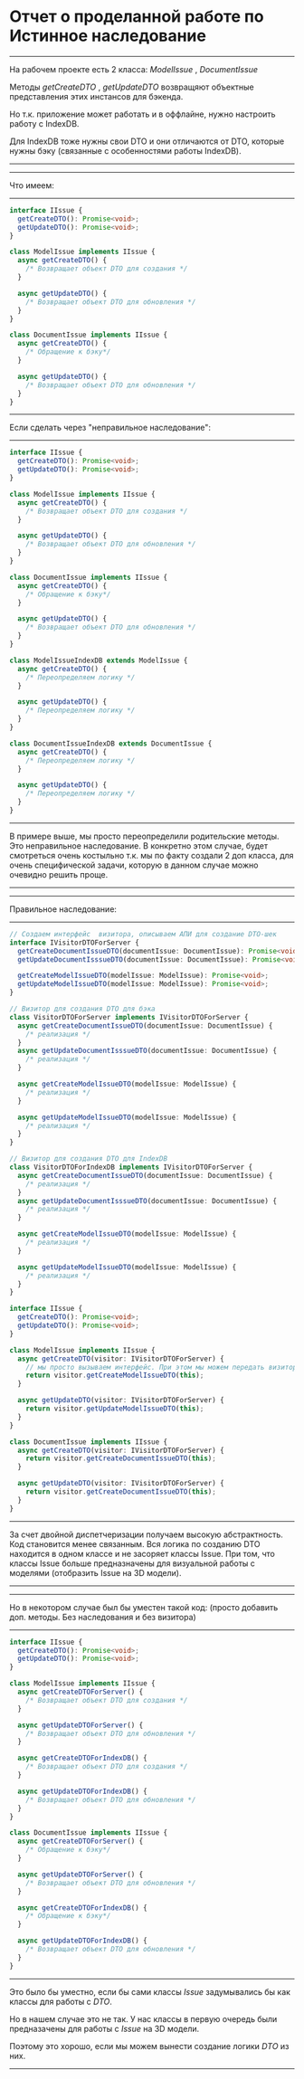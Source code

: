 # Отчет о проделанной работе по Истинное наследование

---

На рабочем проекте есть 2 класса: _ModelIssue_ , _DocumentIssue_

Методы _getCreateDTO_ , _getUpdateDTO_ возвращяют объектные представления этих инстансов для бэкенда.

Но т.к. приложение может работать и в оффлайне, нужно настроить работу с IndexDB.

Для IndexDB тоже нужны свои DTO и они отличаются от DTO, которые нужны бэку (связанные с особенностями работы IndexDB).

---

---

Что имеем:

---

```typescript
interface IIssue {
  getCreateDTO(): Promise<void>;
  getUpdateDTO(): Promise<void>;
}

class ModelIssue implements IIssue {
  async getCreateDTO() {
    /* Возвращает объект DTO для создания */
  }

  async getUpdateDTO() {
    /* Возвращает объект DTO для обновления */
  }
}

class DocumentIssue implements IIssue {
  async getCreateDTO() {
    /* Обращение к бэку*/
  }

  async getUpdateDTO() {
    /* Возвращает объект DTO для обновления */
  }
}
```

---

Если сделать через "неправильное наследование":

---

```typescript
interface IIssue {
  getCreateDTO(): Promise<void>;
  getUpdateDTO(): Promise<void>;
}

class ModelIssue implements IIssue {
  async getCreateDTO() {
    /* Возвращает объект DTO для создания */
  }

  async getUpdateDTO() {
    /* Возвращает объект DTO для обновления */
  }
}

class DocumentIssue implements IIssue {
  async getCreateDTO() {
    /* Обращение к бэку*/
  }

  async getUpdateDTO() {
    /* Возвращает объект DTO для обновления */
  }
}

class ModelIssueIndexDB extends ModelIssue {
  async getCreateDTO() {
    /* Переопределяем логику */
  }

  async getUpdateDTO() {
    /* Переопределяем логику */
  }
}

class DocumentIssueIndexDB extends DocumentIssue {
  async getCreateDTO() {
    /* Переопределяем логику */
  }

  async getUpdateDTO() {
    /* Переопределяем логику */
  }
}
```

---

В примере выше, мы просто переопределили родительские методы. Это неправильное наследование. В конкретно этом случае, будет смотреться очень костыльно т.к. мы по факту создали 2 доп класса, для очень специфической задачи, которую в данном случае можно очевидно решить проще.

---

---

Правильное наследование:

---

```typescript
// Создаем интерфейс  визитора, описываем АПИ для создание DTO-шек
interface IVisitorDTOForServer {
  getCreateDocumentIssueDTO(documentIssue: DocumentIssue): Promise<void>;
  getUpdateDocumentIsssueDTO(documentIssue: DocumentIssue): Promise<void>;

  getCreateModelIssueDTO(modelIssue: ModelIssue): Promise<void>;
  getUpdateModelIssueDTO(modelIssue: ModelIssue): Promise<void>;
}

// Визитор для создания DTO для бэка
class VisitorDTOForServer implements IVisitorDTOForServer {
  async getCreateDocumentIssueDTO(documentIssue: DocumentIssue) {
    /* реализация */
  }
  async getUpdateDocumentIsssueDTO(documentIssue: DocumentIssue) {
    /* реализация */
  }

  async getCreateModelIssueDTO(modelIssue: ModelIssue) {
    /* реализация */
  }

  async getUpdateModelIssueDTO(modelIssue: ModelIssue) {
    /* реализация */
  }
}

// Визитор для создания DTO для IndexDB
class VisitorDTOForIndexDB implements IVisitorDTOForServer {
  async getCreateDocumentIssueDTO(documentIssue: DocumentIssue) {
    /* реализация */
  }
  async getUpdateDocumentIsssueDTO(documentIssue: DocumentIssue) {
    /* реализация */
  }

  async getCreateModelIssueDTO(modelIssue: ModelIssue) {
    /* реализация */
  }

  async getUpdateModelIssueDTO(modelIssue: ModelIssue) {
    /* реализация */
  }
}

interface IIssue {
  getCreateDTO(): Promise<void>;
  getUpdateDTO(): Promise<void>;
}

class ModelIssue implements IIssue {
  async getCreateDTO(visitor: IVisitorDTOForServer) {
    // мы просто вызываем интерфейс. При этом мы можем передать визитор как для бэка так и для IndexDB
    return visitor.getCreateModelIssueDTO(this);
  }

  async getUpdateDTO(visitor: IVisitorDTOForServer) {
    return visitor.getUpdateModelIssueDTO(this);
  }
}

class DocumentIssue implements IIssue {
  async getCreateDTO(visitor: IVisitorDTOForServer) {
    return visitor.getCreateDocumentIssueDTO(this);
  }

  async getUpdateDTO(visitor: IVisitorDTOForServer) {
    return visitor.getCreateDocumentIssueDTO(this);
  }
}
```

---

За счет двойной диспетчеризации получаем высокую абстрактность. Код становится менее связанным. Вся логика по созданию DTO находится в одном классе и не засоряет классы Issue. При том, что классы Issue больше предназначены для визуальной работы с моделями (отобразить Issue на 3D модели).

---

---

Но в некотором случае был бы уместен такой код: (просто добавить доп. методы. Без наследования и без визитора)

---

```typescript
interface IIssue {
  getCreateDTO(): Promise<void>;
  getUpdateDTO(): Promise<void>;
}

class ModelIssue implements IIssue {
  async getCreateDTOForServer() {
    /* Возвращает объект DTO для создания */
  }

  async getUpdateDTOForServer() {
    /* Возвращает объект DTO для обновления */
  }

  async getCreateDTOForIndexDB() {
    /* Возвращает объект DTO для создания */
  }

  async getUpdateDTOForIndexDB() {
    /* Возвращает объект DTO для обновления */
  }
}

class DocumentIssue implements IIssue {
  async getCreateDTOForServer() {
    /* Обращение к бэку*/
  }

  async getUpdateDTOForServer() {
    /* Возвращает объект DTO для обновления */
  }

  async getCreateDTOForIndexDB() {
    /* Обращение к бэку*/
  }

  async getUpdateDTOForIndexDB() {
    /* Возвращает объект DTO для обновления */
  }
}
```

---

Это было бы уместно, если бы сами классы _Issue_ задумывались бы как классы для работы с _DTO_.

Но в нашем случае это не так. У нас классы в первую очередь были предназачены для работы с _Issue_ на 3D модели.

Поэтому это хорошо, если мы можем вынести создание логики _DTO_ из них.

---
